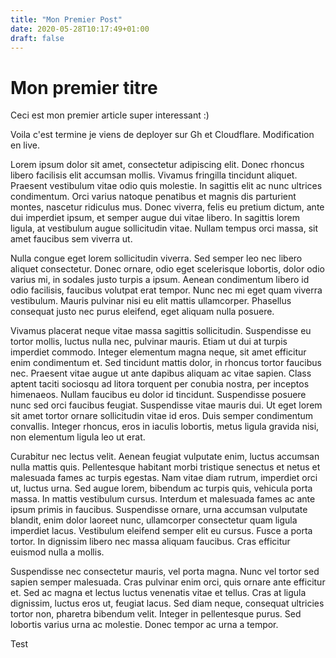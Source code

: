 ```yaml
---
title: "Mon Premier Post"
date: 2020-05-28T10:17:49+01:00
draft: false
---
```


# Mon premier titre

Ceci est mon premier article super interessant :)

Voila c'est termine je viens de deployer sur Gh et Cloudflare.
Modification en live.

Lorem ipsum dolor sit amet, consectetur adipiscing elit. Donec rhoncus libero facilisis elit accumsan mollis. Vivamus fringilla tincidunt aliquet. Praesent vestibulum vitae odio quis molestie. In sagittis elit ac nunc ultrices condimentum. Orci varius natoque penatibus et magnis dis parturient montes, nascetur ridiculus mus. Donec viverra, felis eu pretium dictum, ante dui imperdiet ipsum, et semper augue dui vitae libero. In sagittis lorem ligula, at vestibulum augue sollicitudin vitae. Nullam tempus orci massa, sit amet faucibus sem viverra ut.

Nulla congue eget lorem sollicitudin viverra. Sed semper leo nec libero aliquet consectetur. Donec ornare, odio eget scelerisque lobortis, dolor odio varius mi, in sodales justo turpis a ipsum. Aenean condimentum libero id odio facilisis, faucibus volutpat erat tempor. Nunc nec mi eget quam viverra vestibulum. Mauris pulvinar nisi eu elit mattis ullamcorper. Phasellus consequat justo nec purus eleifend, eget aliquam nulla posuere.

Vivamus placerat neque vitae massa sagittis sollicitudin. Suspendisse eu tortor mollis, luctus nulla nec, pulvinar mauris. Etiam ut dui at turpis imperdiet commodo. Integer elementum magna neque, sit amet efficitur enim condimentum et. Sed tincidunt mattis dolor, in rhoncus tortor faucibus nec. Praesent vitae augue ut ante dapibus aliquam ac vitae sapien. Class aptent taciti sociosqu ad litora torquent per conubia nostra, per inceptos himenaeos. Nullam faucibus eu dolor id tincidunt. Suspendisse posuere nunc sed orci faucibus feugiat. Suspendisse vitae mauris dui. Ut eget lorem sit amet tortor ornare sollicitudin vitae id eros. Duis semper condimentum convallis. Integer rhoncus, eros in iaculis lobortis, metus ligula gravida nisi, non elementum ligula leo ut erat.

Curabitur nec lectus velit. Aenean feugiat vulputate enim, luctus accumsan nulla mattis quis. Pellentesque habitant morbi tristique senectus et netus et malesuada fames ac turpis egestas. Nam vitae diam rutrum, imperdiet orci ut, luctus urna. Sed augue lorem, bibendum ac turpis quis, vehicula porta massa. In mattis vestibulum cursus. Interdum et malesuada fames ac ante ipsum primis in faucibus. Suspendisse ornare, urna accumsan vulputate blandit, enim dolor laoreet nunc, ullamcorper consectetur quam ligula imperdiet lacus. Vestibulum eleifend semper elit eu cursus. Fusce a porta tortor. In dignissim libero nec massa aliquam faucibus. Cras efficitur euismod nulla a mollis.

Suspendisse nec consectetur mauris, vel porta magna. Nunc vel tortor sed sapien semper malesuada. Cras pulvinar enim orci, quis ornare ante efficitur et. Sed ac magna et lectus luctus venenatis vitae et tellus. Cras at ligula dignissim, luctus eros ut, feugiat lacus. Sed diam neque, consequat ultricies tortor non, pharetra bibendum velit. Integer in pellentesque purus. Sed lobortis varius urna ac molestie. Donec tempor ac urna a tempor.

Test
